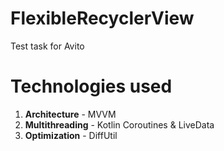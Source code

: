 # FlexibleRecyclerView
Test task for Avito

# Technologies used
1. **Architecture** - MVVM
2. **Multithreading** - Kotlin Coroutines & LiveData
3. **Optimization** - DiffUtil
